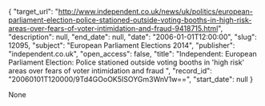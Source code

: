 {
  "target_url": "http://www.independent.co.uk/news/uk/politics/european-parliament-election-police-stationed-outside-voting-booths-in-high-risk-areas-over-fears-of-voter-intimidation-and-fraud-9418715.html", 
  "description": null, 
  "end_date": null, 
  "date": "2006-01-01T12:00:00", 
  "slug": 12095, 
  "subject": "European Parliament Elections 2014", 
  "publisher": "independent.co.uk", 
  "open_access": false, 
  "title": "Independent:  European Parliament Election: Police stationed outside voting booths in 'high risk' areas over fears of voter intimidation and fraud ", 
  "record_id": "20060101T120000/9Td4GOoOK5ISOYGm3WnV1w==", 
  "start_date": null
}

None